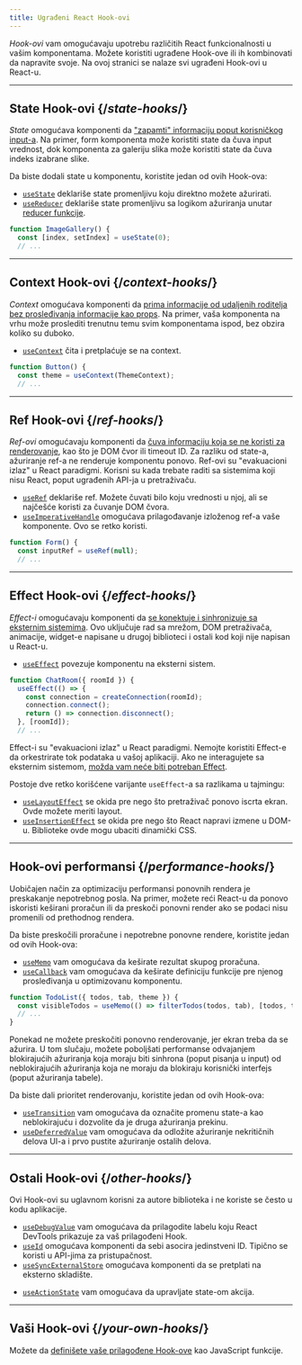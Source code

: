 ```yaml
---
title: Ugrađeni React Hook-ovi
---
```


<Intro>

*Hook-ovi* vam omogućavaju upotrebu različitih React funkcionalnosti u vašim komponentama. Možete koristiti ugrađene Hook-ove ili ih kombinovati da napravite svoje. Na ovoj stranici se nalaze svi ugrađeni Hook-ovi u React-u.

</Intro>

---

## State Hook-ovi {/*state-hooks*/}

*State* omogućava komponenti da ["zapamti" informaciju poput korisničkog input-a](/learn/state-a-components-memory). Na primer, form komponenta može koristiti state da čuva input vrednost, dok komponenta za galeriju slika može koristiti state da čuva indeks izabrane slike.

Da biste dodali state u komponentu, koristite jedan od ovih Hook-ova:

* [`useState`](/reference/react/useState) deklariše state promenljivu koju direktno možete ažurirati.
* [`useReducer`](/reference/react/useReducer) deklariše state promenljivu sa logikom ažuriranja unutar [reducer funkcije](/learn/extracting-state-logic-into-a-reducer).

```js
function ImageGallery() {
  const [index, setIndex] = useState(0);
  // ...
```

---

## Context Hook-ovi {/*context-hooks*/}

*Context* omogućava komponenti da [prima informacije od udaljenih roditelja bez prosleđivanja informacije kao props](/learn/passing-props-to-a-component). Na primer, vaša komponenta na vrhu može proslediti trenutnu temu svim komponentama ispod, bez obzira koliko su duboko.

* [`useContext`](/reference/react/useContext) čita i pretplaćuje se na context.

```js
function Button() {
  const theme = useContext(ThemeContext);
  // ...
```

---

## Ref Hook-ovi {/*ref-hooks*/}

*Ref-ovi* omogućavaju komponenti da [čuva informaciju koja se ne koristi za renderovanje](/learn/referencing-values-with-refs), kao što je DOM čvor ili timeout ID. Za razliku od state-a, ažuriranje ref-a ne renderuje komponentu ponovo. Ref-ovi su "evakuacioni izlaz" u React paradigmi. Korisni su kada trebate raditi sa sistemima koji nisu React, poput ugrađenih API-ja u pretraživaču.

* [`useRef`](/reference/react/useRef) deklariše ref. Možete čuvati bilo koju vrednosti u njoj, ali se najčešće koristi za čuvanje DOM čvora.
* [`useImperativeHandle`](/reference/react/useImperativeHandle) omogućava prilagođavanje izloženog ref-a vaše komponente. Ovo se retko koristi.

```js
function Form() {
  const inputRef = useRef(null);
  // ...
```

---

## Effect Hook-ovi {/*effect-hooks*/}

*Effect-i* omogućavaju komponenti da [se konektuje i sinhronizuje sa eksternim sistemima](/learn/synchronizing-with-effects). Ovo uključuje rad sa mrežom, DOM pretraživača, animacije, widget-e napisane u drugoj biblioteci i ostali kod koji nije napisan u React-u.

* [`useEffect`](/reference/react/useEffect) povezuje komponentu na eksterni sistem.

```js
function ChatRoom({ roomId }) {
  useEffect(() => {
    const connection = createConnection(roomId);
    connection.connect();
    return () => connection.disconnect();
  }, [roomId]);
  // ...
```

Effect-i su "evakuacioni izlaz" u React paradigmi. Nemojte koristiti Effect-e da orkestrirate tok podataka u vašoj aplikaciji. Ako ne interagujete sa eksternim sistemom, [možda vam neće biti potreban Effect](/learn/you-might-not-need-an-effect).

Postoje dve retko korišćene varijante `useEffect`-a sa razlikama u tajmingu:

* [`useLayoutEffect`](/reference/react/useLayoutEffect) se okida pre nego što pretraživač ponovo iscrta ekran. Ovde možete meriti layout.
* [`useInsertionEffect`](/reference/react/useInsertionEffect) se okida pre nego što React napravi izmene u DOM-u. Biblioteke ovde mogu ubaciti dinamički CSS.

---

## Hook-ovi performansi {/*performance-hooks*/}

Uobičajen način za optimizaciju performansi ponovnih rendera je preskakanje nepotrebnog posla. Na primer, možete reći React-u da ponovo iskoristi keširani proračun ili da preskoči ponovni render ako se podaci nisu promenili od prethodnog rendera.

Da biste preskočili proračune i nepotrebne ponovne rendere, koristite jedan od ovih Hook-ova:

- [`useMemo`](/reference/react/useMemo) vam omogućava da keširate rezultat skupog proračuna.
- [`useCallback`](/reference/react/useCallback) vam omogućava da keširate definiciju funkcije pre njenog prosleđivanja u optimizovanu komponentu.

```js
function TodoList({ todos, tab, theme }) {
  const visibleTodos = useMemo(() => filterTodos(todos, tab), [todos, tab]);
  // ...
}
```

Ponekad ne možete preskočiti ponovno renderovanje, jer ekran treba da se ažurira. U tom slučaju, možete poboljšati performanse odvajanjem blokirajućih ažuriranja koja moraju biti sinhrona (poput pisanja u input) od neblokirajućih ažuriranja koja ne moraju da blokiraju korisnički interfejs (poput ažuriranja tabele).

Da biste dali prioritet renderovanju, koristite jedan od ovih Hook-ova:

- [`useTransition`](/reference/react/useTransition) vam omogućava da označite promenu state-a kao neblokirajuću i dozvolite da je druga ažuriranja prekinu.
- [`useDeferredValue`](/reference/react/useDeferredValue) vam omogućava da odložite ažuriranje nekritičnih delova UI-a i prvo pustite ažuriranje ostalih delova.

---

## Ostali Hook-ovi {/*other-hooks*/}

Ovi Hook-ovi su uglavnom korisni za autore biblioteka i ne koriste se često u kodu aplikacije.

- [`useDebugValue`](/reference/react/useDebugValue) vam omogućava da prilagodite labelu koju React DevTools prikazuje za vaš prilagođeni Hook.
- [`useId`](/reference/react/useId) omogućava komponenti da sebi asocira jedinstveni ID. Tipično se koristi u API-jima za pristupačnost.
- [`useSyncExternalStore`](/reference/react/useSyncExternalStore) omogućava komponenti da se pretplati na eksterno skladište.
* [`useActionState`](/reference/react/useActionState) vam omogućava da upravljate state-om akcija.

---

## Vaši Hook-ovi {/*your-own-hooks*/}

Možete da [definišete vaše prilagođene Hook-ove](/learn/reusing-logic-with-custom-hooks#extracting-your-own-custom-hook-from-a-component) kao JavaScript funkcije.

